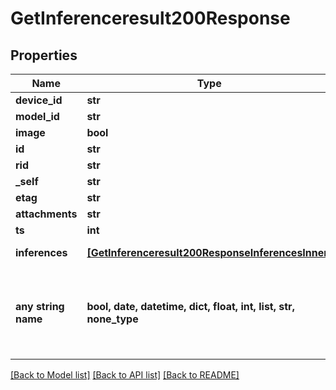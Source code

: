 # GetInferenceresult200Response


## Properties
Name | Type | Description | Notes
------------ | ------------- | ------------- | -------------
**device_id** | **str** |  | [optional] 
**model_id** | **str** |  | [optional] 
**image** | **bool** |  | [optional] 
**id** | **str** |  | [optional] 
**rid** | **str** |  | [optional] 
**_self** | **str** |  | [optional] 
**etag** | **str** |  | [optional] 
**attachments** | **str** |  | [optional] 
**ts** | **int** |  | [optional] 
**inferences** | [**[GetInferenceresult200ResponseInferencesInner]**](GetInferenceresult200ResponseInferencesInner.md) | TODO add description | [optional] 
**any string name** | **bool, date, datetime, dict, float, int, list, str, none_type** | any string name can be used but the value must be the correct type | [optional]

[[Back to Model list]](../README.md#documentation-for-models) [[Back to API list]](../README.md#documentation-for-api-endpoints) [[Back to README]](../README.md)



